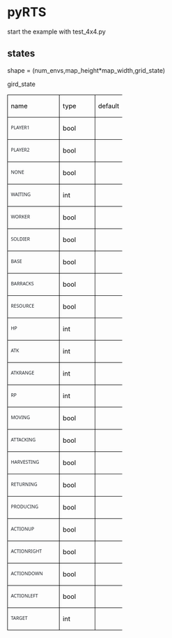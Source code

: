 # pyRTS
start the example with test_4x4.py
## states
shape = (num_envs,map_height*map_width,grid_state)

gird_state
<table class="MsoNormalTable" border="1" cellspacing="0" cellpadding="0" width="264" style="width:198.2pt;border-collapse:collapse;border:none;mso-border-alt:solid windowtext .5pt;
 mso-yfti-tbllook:1184;mso-padding-alt:0cm 5.4pt 0cm 5.4pt;mso-border-insideh:
 .5pt solid windowtext;mso-border-insidev:.5pt solid windowtext">
 <tbody><tr style="mso-yfti-irow:0;mso-yfti-firstrow:yes;height:14.0pt">
  <td width="104" nowrap="" valign="top" style="width:78.0pt;border:solid windowtext 1.0pt;
  mso-border-alt:solid windowtext .5pt;padding:0cm 5.4pt 0cm 5.4pt;height:14.0pt">
  <p class="MsoNormal" align="left" style="text-align:left;mso-pagination:widow-orphan"><span lang="EN-US" style="font-size:11.0pt;mso-ascii-font-family:等线;mso-fareast-font-family:
  等线;mso-hansi-font-family:等线;mso-bidi-font-family:宋体;color:black;mso-font-kerning:
  0pt">name<o:p></o:p></span></p>
  </td>
  <td width="66" nowrap="" valign="bottom" style="width:49.35pt;border:solid windowtext 1.0pt;
  border-left:none;mso-border-left-alt:solid windowtext .5pt;mso-border-alt:
  solid windowtext .5pt;padding:0cm 5.4pt 0cm 5.4pt;height:14.0pt">
  <p class="MsoNormal" align="left" style="text-align:left;mso-pagination:widow-orphan"><span lang="EN-US" style="font-size:11.0pt;mso-ascii-font-family:等线;mso-fareast-font-family:
  等线;mso-hansi-font-family:等线;mso-bidi-font-family:宋体;color:black;mso-font-kerning:
  0pt">type<o:p></o:p></span></p>
  </td>
  <td width="94" nowrap="" valign="bottom" style="width:70.85pt;border:solid windowtext 1.0pt;
  border-left:none;mso-border-left-alt:solid windowtext .5pt;mso-border-alt:
  solid windowtext .5pt;padding:0cm 5.4pt 0cm 5.4pt;height:14.0pt">
  <p class="MsoNormal" align="left" style="text-align:left;mso-pagination:widow-orphan"><span lang="EN-US" style="font-size:11.0pt;mso-ascii-font-family:等线;mso-fareast-font-family:
  等线;mso-hansi-font-family:等线;mso-bidi-font-family:宋体;color:black;mso-font-kerning:
  0pt">default<o:p></o:p></span></p>
  </td>
 </tr>
 <tr style="mso-yfti-irow:1;height:14.0pt">
  <td width="104" valign="top" style="width:78.0pt;border:solid windowtext 1.0pt;
  border-top:none;mso-border-top-alt:solid windowtext .5pt;mso-border-alt:solid windowtext .5pt;
  padding:0cm 5.4pt 0cm 5.4pt;height:14.0pt">
  <p class="MsoNormal" align="left" style="text-align:left;mso-pagination:widow-orphan"><span lang="EN-US" style="font-size:8.0pt;font-family:&quot;Segoe UI&quot;,sans-serif;
  mso-fareast-font-family:等线;color:#1F2328;mso-font-kerning:0pt">PLAYER1<o:p></o:p></span></p>
  </td>
  <td width="66" nowrap="" valign="bottom" style="width:49.35pt;border-top:none;
  border-left:none;border-bottom:solid windowtext 1.0pt;border-right:solid windowtext 1.0pt;
  mso-border-top-alt:solid windowtext .5pt;mso-border-left-alt:solid windowtext .5pt;
  mso-border-alt:solid windowtext .5pt;padding:0cm 5.4pt 0cm 5.4pt;height:14.0pt">
  <p class="MsoNormal" align="left" style="text-align:left;mso-pagination:widow-orphan"><span lang="EN-US" style="font-size:11.0pt;mso-ascii-font-family:等线;mso-fareast-font-family:
  等线;mso-hansi-font-family:等线;mso-bidi-font-family:宋体;color:black;mso-font-kerning:
  0pt">bool<o:p></o:p></span></p>
  </td>
  <td width="94" nowrap="" valign="bottom" style="width:70.85pt;border-top:none;
  border-left:none;border-bottom:solid windowtext 1.0pt;border-right:solid windowtext 1.0pt;
  mso-border-top-alt:solid windowtext .5pt;mso-border-left-alt:solid windowtext .5pt;
  mso-border-alt:solid windowtext .5pt;padding:0cm 5.4pt 0cm 5.4pt;height:14.0pt">
  <p class="MsoNormal" align="right" style="text-align:right;mso-pagination:widow-orphan"><span lang="EN-US" style="font-size:11.0pt;mso-ascii-font-family:等线;mso-fareast-font-family:
  等线;mso-hansi-font-family:等线;mso-bidi-font-family:宋体;color:black;mso-font-kerning:
  0pt">0<o:p></o:p></span></p>
  </td>
 </tr>
 <tr style="mso-yfti-irow:2;height:14.0pt">
  <td width="104" valign="top" style="width:78.0pt;border:solid windowtext 1.0pt;
  border-top:none;mso-border-top-alt:solid windowtext .5pt;mso-border-alt:solid windowtext .5pt;
  padding:0cm 5.4pt 0cm 5.4pt;height:14.0pt">
  <p class="MsoNormal" align="left" style="text-align:left;mso-pagination:widow-orphan"><span lang="EN-US" style="font-size:8.0pt;font-family:&quot;Segoe UI&quot;,sans-serif;
  mso-fareast-font-family:等线;color:#1F2328;mso-font-kerning:0pt">PLAYER2<o:p></o:p></span></p>
  </td>
  <td width="66" nowrap="" valign="bottom" style="width:49.35pt;border-top:none;
  border-left:none;border-bottom:solid windowtext 1.0pt;border-right:solid windowtext 1.0pt;
  mso-border-top-alt:solid windowtext .5pt;mso-border-left-alt:solid windowtext .5pt;
  mso-border-alt:solid windowtext .5pt;padding:0cm 5.4pt 0cm 5.4pt;height:14.0pt">
  <p class="MsoNormal" align="left" style="text-align:left;mso-pagination:widow-orphan"><span lang="EN-US" style="font-size:11.0pt;mso-ascii-font-family:等线;mso-fareast-font-family:
  等线;mso-hansi-font-family:等线;mso-bidi-font-family:宋体;color:black;mso-font-kerning:
  0pt">bool<o:p></o:p></span></p>
  </td>
  <td width="94" nowrap="" valign="bottom" style="width:70.85pt;border-top:none;
  border-left:none;border-bottom:solid windowtext 1.0pt;border-right:solid windowtext 1.0pt;
  mso-border-top-alt:solid windowtext .5pt;mso-border-left-alt:solid windowtext .5pt;
  mso-border-alt:solid windowtext .5pt;padding:0cm 5.4pt 0cm 5.4pt;height:14.0pt">
  <p class="MsoNormal" align="right" style="text-align:right;mso-pagination:widow-orphan"><span lang="EN-US" style="font-size:11.0pt;mso-ascii-font-family:等线;mso-fareast-font-family:
  等线;mso-hansi-font-family:等线;mso-bidi-font-family:宋体;color:black;mso-font-kerning:
  0pt">0<o:p></o:p></span></p>
  </td>
 </tr>
 <tr style="mso-yfti-irow:3;height:14.0pt">
  <td width="104" valign="top" style="width:78.0pt;border:solid windowtext 1.0pt;
  border-top:none;mso-border-top-alt:solid windowtext .5pt;mso-border-alt:solid windowtext .5pt;
  padding:0cm 5.4pt 0cm 5.4pt;height:14.0pt">
  <p class="MsoNormal" align="left" style="text-align:left;mso-pagination:widow-orphan"><span lang="EN-US" style="font-size:8.0pt;font-family:&quot;Segoe UI&quot;,sans-serif;
  mso-fareast-font-family:等线;color:#1F2328;mso-font-kerning:0pt">NONE<o:p></o:p></span></p>
  </td>
  <td width="66" nowrap="" valign="bottom" style="width:49.35pt;border-top:none;
  border-left:none;border-bottom:solid windowtext 1.0pt;border-right:solid windowtext 1.0pt;
  mso-border-top-alt:solid windowtext .5pt;mso-border-left-alt:solid windowtext .5pt;
  mso-border-alt:solid windowtext .5pt;padding:0cm 5.4pt 0cm 5.4pt;height:14.0pt">
  <p class="MsoNormal" align="left" style="text-align:left;mso-pagination:widow-orphan"><span lang="EN-US" style="font-size:11.0pt;mso-ascii-font-family:等线;mso-fareast-font-family:
  等线;mso-hansi-font-family:等线;mso-bidi-font-family:宋体;color:black;mso-font-kerning:
  0pt">bool<o:p></o:p></span></p>
  </td>
  <td width="94" nowrap="" valign="bottom" style="width:70.85pt;border-top:none;
  border-left:none;border-bottom:solid windowtext 1.0pt;border-right:solid windowtext 1.0pt;
  mso-border-top-alt:solid windowtext .5pt;mso-border-left-alt:solid windowtext .5pt;
  mso-border-alt:solid windowtext .5pt;padding:0cm 5.4pt 0cm 5.4pt;height:14.0pt">
  <p class="MsoNormal" align="right" style="text-align:right;mso-pagination:widow-orphan"><span lang="EN-US" style="font-size:11.0pt;mso-ascii-font-family:等线;mso-fareast-font-family:
  等线;mso-hansi-font-family:等线;mso-bidi-font-family:宋体;color:black;mso-font-kerning:
  0pt">0<o:p></o:p></span></p>
  </td>
 </tr>
 <tr style="mso-yfti-irow:4;height:14.0pt">
  <td width="104" valign="top" style="width:78.0pt;border:solid windowtext 1.0pt;
  border-top:none;mso-border-top-alt:solid windowtext .5pt;mso-border-alt:solid windowtext .5pt;
  padding:0cm 5.4pt 0cm 5.4pt;height:14.0pt">
  <p class="MsoNormal" align="left" style="text-align:left;mso-pagination:widow-orphan"><span lang="EN-US" style="font-size:8.0pt;font-family:&quot;Segoe UI&quot;,sans-serif;
  mso-fareast-font-family:等线;color:#1F2328;mso-font-kerning:0pt">WAITING<o:p></o:p></span></p>
  </td>
  <td width="66" nowrap="" valign="bottom" style="width:49.35pt;border-top:none;
  border-left:none;border-bottom:solid windowtext 1.0pt;border-right:solid windowtext 1.0pt;
  mso-border-top-alt:solid windowtext .5pt;mso-border-left-alt:solid windowtext .5pt;
  mso-border-alt:solid windowtext .5pt;padding:0cm 5.4pt 0cm 5.4pt;height:14.0pt">
  <p class="MsoNormal" align="left" style="text-align:left;mso-pagination:widow-orphan"><span lang="EN-US" style="font-size:11.0pt;mso-ascii-font-family:等线;mso-fareast-font-family:
  等线;mso-hansi-font-family:等线;mso-bidi-font-family:宋体;color:black;mso-font-kerning:
  0pt">int<o:p></o:p></span></p>
  </td>
  <td width="94" nowrap="" valign="bottom" style="width:70.85pt;border-top:none;
  border-left:none;border-bottom:solid windowtext 1.0pt;border-right:solid windowtext 1.0pt;
  mso-border-top-alt:solid windowtext .5pt;mso-border-left-alt:solid windowtext .5pt;
  mso-border-alt:solid windowtext .5pt;padding:0cm 5.4pt 0cm 5.4pt;height:14.0pt">
  <p class="MsoNormal" align="right" style="text-align:right;mso-pagination:widow-orphan"><span lang="EN-US" style="font-size:11.0pt;mso-ascii-font-family:等线;mso-fareast-font-family:
  等线;mso-hansi-font-family:等线;mso-bidi-font-family:宋体;color:black;mso-font-kerning:
  0pt">0<o:p></o:p></span></p>
  </td>
 </tr>
 <tr style="mso-yfti-irow:5;height:14.0pt">
  <td width="104" valign="top" style="width:78.0pt;border:solid windowtext 1.0pt;
  border-top:none;mso-border-top-alt:solid windowtext .5pt;mso-border-alt:solid windowtext .5pt;
  padding:0cm 5.4pt 0cm 5.4pt;height:14.0pt">
  <p class="MsoNormal" align="left" style="text-align:left;mso-pagination:widow-orphan"><span lang="EN-US" style="font-size:8.0pt;font-family:&quot;Segoe UI&quot;,sans-serif;
  mso-fareast-font-family:等线;color:#1F2328;mso-font-kerning:0pt">WORKER<o:p></o:p></span></p>
  </td>
  <td width="66" nowrap="" valign="bottom" style="width:49.35pt;border-top:none;
  border-left:none;border-bottom:solid windowtext 1.0pt;border-right:solid windowtext 1.0pt;
  mso-border-top-alt:solid windowtext .5pt;mso-border-left-alt:solid windowtext .5pt;
  mso-border-alt:solid windowtext .5pt;padding:0cm 5.4pt 0cm 5.4pt;height:14.0pt">
  <p class="MsoNormal" align="left" style="text-align:left;mso-pagination:widow-orphan"><span lang="EN-US" style="font-size:11.0pt;mso-ascii-font-family:等线;mso-fareast-font-family:
  等线;mso-hansi-font-family:等线;mso-bidi-font-family:宋体;color:black;mso-font-kerning:
  0pt">bool<o:p></o:p></span></p>
  </td>
  <td width="94" nowrap="" valign="bottom" style="width:70.85pt;border-top:none;
  border-left:none;border-bottom:solid windowtext 1.0pt;border-right:solid windowtext 1.0pt;
  mso-border-top-alt:solid windowtext .5pt;mso-border-left-alt:solid windowtext .5pt;
  mso-border-alt:solid windowtext .5pt;padding:0cm 5.4pt 0cm 5.4pt;height:14.0pt">
  <p class="MsoNormal" align="right" style="text-align:right;mso-pagination:widow-orphan"><span lang="EN-US" style="font-size:11.0pt;mso-ascii-font-family:等线;mso-fareast-font-family:
  等线;mso-hansi-font-family:等线;mso-bidi-font-family:宋体;color:black;mso-font-kerning:
  0pt">0<o:p></o:p></span></p>
  </td>
 </tr>
 <tr style="mso-yfti-irow:6;height:14.0pt">
  <td width="104" valign="top" style="width:78.0pt;border:solid windowtext 1.0pt;
  border-top:none;mso-border-top-alt:solid windowtext .5pt;mso-border-alt:solid windowtext .5pt;
  padding:0cm 5.4pt 0cm 5.4pt;height:14.0pt">
  <p class="MsoNormal" align="left" style="text-align:left;mso-pagination:widow-orphan"><span lang="EN-US" style="font-size:8.0pt;font-family:&quot;Segoe UI&quot;,sans-serif;
  mso-fareast-font-family:等线;color:#1F2328;mso-font-kerning:0pt">SOLDIER<o:p></o:p></span></p>
  </td>
  <td width="66" nowrap="" valign="bottom" style="width:49.35pt;border-top:none;
  border-left:none;border-bottom:solid windowtext 1.0pt;border-right:solid windowtext 1.0pt;
  mso-border-top-alt:solid windowtext .5pt;mso-border-left-alt:solid windowtext .5pt;
  mso-border-alt:solid windowtext .5pt;padding:0cm 5.4pt 0cm 5.4pt;height:14.0pt">
  <p class="MsoNormal" align="left" style="text-align:left;mso-pagination:widow-orphan"><span lang="EN-US" style="font-size:11.0pt;mso-ascii-font-family:等线;mso-fareast-font-family:
  等线;mso-hansi-font-family:等线;mso-bidi-font-family:宋体;color:black;mso-font-kerning:
  0pt">bool<o:p></o:p></span></p>
  </td>
  <td width="94" nowrap="" valign="bottom" style="width:70.85pt;border-top:none;
  border-left:none;border-bottom:solid windowtext 1.0pt;border-right:solid windowtext 1.0pt;
  mso-border-top-alt:solid windowtext .5pt;mso-border-left-alt:solid windowtext .5pt;
  mso-border-alt:solid windowtext .5pt;padding:0cm 5.4pt 0cm 5.4pt;height:14.0pt">
  <p class="MsoNormal" align="right" style="text-align:right;mso-pagination:widow-orphan"><span lang="EN-US" style="font-size:11.0pt;mso-ascii-font-family:等线;mso-fareast-font-family:
  等线;mso-hansi-font-family:等线;mso-bidi-font-family:宋体;color:black;mso-font-kerning:
  0pt">0<o:p></o:p></span></p>
  </td>
 </tr>
 <tr style="mso-yfti-irow:7;height:14.0pt">
  <td width="104" valign="top" style="width:78.0pt;border:solid windowtext 1.0pt;
  border-top:none;mso-border-top-alt:solid windowtext .5pt;mso-border-alt:solid windowtext .5pt;
  padding:0cm 5.4pt 0cm 5.4pt;height:14.0pt">
  <p class="MsoNormal" align="left" style="text-align:left;mso-pagination:widow-orphan"><span lang="EN-US" style="font-size:8.0pt;font-family:&quot;Segoe UI&quot;,sans-serif;
  mso-fareast-font-family:等线;color:#1F2328;mso-font-kerning:0pt">BASE<o:p></o:p></span></p>
  </td>
  <td width="66" nowrap="" valign="bottom" style="width:49.35pt;border-top:none;
  border-left:none;border-bottom:solid windowtext 1.0pt;border-right:solid windowtext 1.0pt;
  mso-border-top-alt:solid windowtext .5pt;mso-border-left-alt:solid windowtext .5pt;
  mso-border-alt:solid windowtext .5pt;padding:0cm 5.4pt 0cm 5.4pt;height:14.0pt">
  <p class="MsoNormal" align="left" style="text-align:left;mso-pagination:widow-orphan"><span lang="EN-US" style="font-size:11.0pt;mso-ascii-font-family:等线;mso-fareast-font-family:
  等线;mso-hansi-font-family:等线;mso-bidi-font-family:宋体;color:black;mso-font-kerning:
  0pt">bool<o:p></o:p></span></p>
  </td>
  <td width="94" nowrap="" valign="bottom" style="width:70.85pt;border-top:none;
  border-left:none;border-bottom:solid windowtext 1.0pt;border-right:solid windowtext 1.0pt;
  mso-border-top-alt:solid windowtext .5pt;mso-border-left-alt:solid windowtext .5pt;
  mso-border-alt:solid windowtext .5pt;padding:0cm 5.4pt 0cm 5.4pt;height:14.0pt">
  <p class="MsoNormal" align="right" style="text-align:right;mso-pagination:widow-orphan"><span lang="EN-US" style="font-size:11.0pt;mso-ascii-font-family:等线;mso-fareast-font-family:
  等线;mso-hansi-font-family:等线;mso-bidi-font-family:宋体;color:black;mso-font-kerning:
  0pt">0<o:p></o:p></span></p>
  </td>
 </tr>
 <tr style="mso-yfti-irow:8;height:14.0pt">
  <td width="104" valign="top" style="width:78.0pt;border:solid windowtext 1.0pt;
  border-top:none;mso-border-top-alt:solid windowtext .5pt;mso-border-alt:solid windowtext .5pt;
  padding:0cm 5.4pt 0cm 5.4pt;height:14.0pt">
  <p class="MsoNormal" align="left" style="text-align:left;mso-pagination:widow-orphan"><span lang="EN-US" style="font-size:8.0pt;font-family:&quot;Segoe UI&quot;,sans-serif;
  mso-fareast-font-family:等线;color:#1F2328;mso-font-kerning:0pt">BARRACKS<o:p></o:p></span></p>
  </td>
  <td width="66" nowrap="" valign="bottom" style="width:49.35pt;border-top:none;
  border-left:none;border-bottom:solid windowtext 1.0pt;border-right:solid windowtext 1.0pt;
  mso-border-top-alt:solid windowtext .5pt;mso-border-left-alt:solid windowtext .5pt;
  mso-border-alt:solid windowtext .5pt;padding:0cm 5.4pt 0cm 5.4pt;height:14.0pt">
  <p class="MsoNormal" align="left" style="text-align:left;mso-pagination:widow-orphan"><span lang="EN-US" style="font-size:11.0pt;mso-ascii-font-family:等线;mso-fareast-font-family:
  等线;mso-hansi-font-family:等线;mso-bidi-font-family:宋体;color:black;mso-font-kerning:
  0pt">bool<o:p></o:p></span></p>
  </td>
  <td width="94" nowrap="" valign="bottom" style="width:70.85pt;border-top:none;
  border-left:none;border-bottom:solid windowtext 1.0pt;border-right:solid windowtext 1.0pt;
  mso-border-top-alt:solid windowtext .5pt;mso-border-left-alt:solid windowtext .5pt;
  mso-border-alt:solid windowtext .5pt;padding:0cm 5.4pt 0cm 5.4pt;height:14.0pt">
  <p class="MsoNormal" align="right" style="text-align:right;mso-pagination:widow-orphan"><span lang="EN-US" style="font-size:11.0pt;mso-ascii-font-family:等线;mso-fareast-font-family:
  等线;mso-hansi-font-family:等线;mso-bidi-font-family:宋体;color:black;mso-font-kerning:
  0pt">0<o:p></o:p></span></p>
  </td>
 </tr>
 <tr style="mso-yfti-irow:9;height:14.0pt">
  <td width="104" valign="top" style="width:78.0pt;border:solid windowtext 1.0pt;
  border-top:none;mso-border-top-alt:solid windowtext .5pt;mso-border-alt:solid windowtext .5pt;
  padding:0cm 5.4pt 0cm 5.4pt;height:14.0pt">
  <p class="MsoNormal" align="left" style="text-align:left;mso-pagination:widow-orphan"><span lang="EN-US" style="font-size:8.0pt;font-family:&quot;Segoe UI&quot;,sans-serif;
  mso-fareast-font-family:等线;color:#1F2328;mso-font-kerning:0pt">RESOURCE<o:p></o:p></span></p>
  </td>
  <td width="66" nowrap="" valign="bottom" style="width:49.35pt;border-top:none;
  border-left:none;border-bottom:solid windowtext 1.0pt;border-right:solid windowtext 1.0pt;
  mso-border-top-alt:solid windowtext .5pt;mso-border-left-alt:solid windowtext .5pt;
  mso-border-alt:solid windowtext .5pt;padding:0cm 5.4pt 0cm 5.4pt;height:14.0pt">
  <p class="MsoNormal" align="left" style="text-align:left;mso-pagination:widow-orphan"><span lang="EN-US" style="font-size:11.0pt;mso-ascii-font-family:等线;mso-fareast-font-family:
  等线;mso-hansi-font-family:等线;mso-bidi-font-family:宋体;color:black;mso-font-kerning:
  0pt">bool<o:p></o:p></span></p>
  </td>
  <td width="94" nowrap="" valign="bottom" style="width:70.85pt;border-top:none;
  border-left:none;border-bottom:solid windowtext 1.0pt;border-right:solid windowtext 1.0pt;
  mso-border-top-alt:solid windowtext .5pt;mso-border-left-alt:solid windowtext .5pt;
  mso-border-alt:solid windowtext .5pt;padding:0cm 5.4pt 0cm 5.4pt;height:14.0pt">
  <p class="MsoNormal" align="right" style="text-align:right;mso-pagination:widow-orphan"><span lang="EN-US" style="font-size:11.0pt;mso-ascii-font-family:等线;mso-fareast-font-family:
  等线;mso-hansi-font-family:等线;mso-bidi-font-family:宋体;color:black;mso-font-kerning:
  0pt">0<o:p></o:p></span></p>
  </td>
 </tr>
 <tr style="mso-yfti-irow:10;height:14.0pt">
  <td width="104" valign="top" style="width:78.0pt;border:solid windowtext 1.0pt;
  border-top:none;mso-border-top-alt:solid windowtext .5pt;mso-border-alt:solid windowtext .5pt;
  padding:0cm 5.4pt 0cm 5.4pt;height:14.0pt">
  <p class="MsoNormal" align="left" style="text-align:left;mso-pagination:widow-orphan"><span lang="EN-US" style="font-size:8.0pt;font-family:&quot;Segoe UI&quot;,sans-serif;
  mso-fareast-font-family:等线;color:#1F2328;mso-font-kerning:0pt">HP<o:p></o:p></span></p>
  </td>
  <td width="66" nowrap="" valign="bottom" style="width:49.35pt;border-top:none;
  border-left:none;border-bottom:solid windowtext 1.0pt;border-right:solid windowtext 1.0pt;
  mso-border-top-alt:solid windowtext .5pt;mso-border-left-alt:solid windowtext .5pt;
  mso-border-alt:solid windowtext .5pt;padding:0cm 5.4pt 0cm 5.4pt;height:14.0pt">
  <p class="MsoNormal" align="left" style="text-align:left;mso-pagination:widow-orphan"><span lang="EN-US" style="font-size:11.0pt;mso-ascii-font-family:等线;mso-fareast-font-family:
  等线;mso-hansi-font-family:等线;mso-bidi-font-family:宋体;color:black;mso-font-kerning:
  0pt">int<o:p></o:p></span></p>
  </td>
  <td width="94" nowrap="" valign="bottom" style="width:70.85pt;border-top:none;
  border-left:none;border-bottom:solid windowtext 1.0pt;border-right:solid windowtext 1.0pt;
  mso-border-top-alt:solid windowtext .5pt;mso-border-left-alt:solid windowtext .5pt;
  mso-border-alt:solid windowtext .5pt;padding:0cm 5.4pt 0cm 5.4pt;height:14.0pt">
  <p class="MsoNormal" align="right" style="text-align:right;mso-pagination:widow-orphan"><span lang="EN-US" style="font-size:11.0pt;mso-ascii-font-family:等线;mso-fareast-font-family:
  等线;mso-hansi-font-family:等线;mso-bidi-font-family:宋体;color:black;mso-font-kerning:
  0pt">0<o:p></o:p></span></p>
  </td>
 </tr>
 <tr style="mso-yfti-irow:11;height:14.0pt">
  <td width="104" valign="top" style="width:78.0pt;border:solid windowtext 1.0pt;
  border-top:none;mso-border-top-alt:solid windowtext .5pt;mso-border-alt:solid windowtext .5pt;
  padding:0cm 5.4pt 0cm 5.4pt;height:14.0pt">
  <p class="MsoNormal" align="left" style="text-align:left;mso-pagination:widow-orphan"><span lang="EN-US" style="font-size:8.0pt;font-family:&quot;Segoe UI&quot;,sans-serif;
  mso-fareast-font-family:等线;color:#1F2328;mso-font-kerning:0pt">ATK<o:p></o:p></span></p>
  </td>
  <td width="66" nowrap="" valign="bottom" style="width:49.35pt;border-top:none;
  border-left:none;border-bottom:solid windowtext 1.0pt;border-right:solid windowtext 1.0pt;
  mso-border-top-alt:solid windowtext .5pt;mso-border-left-alt:solid windowtext .5pt;
  mso-border-alt:solid windowtext .5pt;padding:0cm 5.4pt 0cm 5.4pt;height:14.0pt">
  <p class="MsoNormal" align="left" style="text-align:left;mso-pagination:widow-orphan"><span lang="EN-US" style="font-size:11.0pt;mso-ascii-font-family:等线;mso-fareast-font-family:
  等线;mso-hansi-font-family:等线;mso-bidi-font-family:宋体;color:black;mso-font-kerning:
  0pt">int<o:p></o:p></span></p>
  </td>
  <td width="94" nowrap="" valign="bottom" style="width:70.85pt;border-top:none;
  border-left:none;border-bottom:solid windowtext 1.0pt;border-right:solid windowtext 1.0pt;
  mso-border-top-alt:solid windowtext .5pt;mso-border-left-alt:solid windowtext .5pt;
  mso-border-alt:solid windowtext .5pt;padding:0cm 5.4pt 0cm 5.4pt;height:14.0pt">
  <p class="MsoNormal" align="right" style="text-align:right;mso-pagination:widow-orphan"><span lang="EN-US" style="font-size:11.0pt;mso-ascii-font-family:等线;mso-fareast-font-family:
  等线;mso-hansi-font-family:等线;mso-bidi-font-family:宋体;color:black;mso-font-kerning:
  0pt">0<o:p></o:p></span></p>
  </td>
 </tr>
 <tr style="mso-yfti-irow:12;height:14.0pt">
  <td width="104" valign="top" style="width:78.0pt;border:solid windowtext 1.0pt;
  border-top:none;mso-border-top-alt:solid windowtext .5pt;mso-border-alt:solid windowtext .5pt;
  padding:0cm 5.4pt 0cm 5.4pt;height:14.0pt">
  <p class="MsoNormal" align="left" style="text-align:left;mso-pagination:widow-orphan"><span lang="EN-US" style="font-size:8.0pt;font-family:&quot;Segoe UI&quot;,sans-serif;
  mso-fareast-font-family:等线;color:#1F2328;mso-font-kerning:0pt">ATKRANGE<o:p></o:p></span></p>
  </td>
  <td width="66" nowrap="" valign="bottom" style="width:49.35pt;border-top:none;
  border-left:none;border-bottom:solid windowtext 1.0pt;border-right:solid windowtext 1.0pt;
  mso-border-top-alt:solid windowtext .5pt;mso-border-left-alt:solid windowtext .5pt;
  mso-border-alt:solid windowtext .5pt;padding:0cm 5.4pt 0cm 5.4pt;height:14.0pt">
  <p class="MsoNormal" align="left" style="text-align:left;mso-pagination:widow-orphan"><span lang="EN-US" style="font-size:11.0pt;mso-ascii-font-family:等线;mso-fareast-font-family:
  等线;mso-hansi-font-family:等线;mso-bidi-font-family:宋体;color:black;mso-font-kerning:
  0pt">int<o:p></o:p></span></p>
  </td>
  <td width="94" nowrap="" valign="bottom" style="width:70.85pt;border-top:none;
  border-left:none;border-bottom:solid windowtext 1.0pt;border-right:solid windowtext 1.0pt;
  mso-border-top-alt:solid windowtext .5pt;mso-border-left-alt:solid windowtext .5pt;
  mso-border-alt:solid windowtext .5pt;padding:0cm 5.4pt 0cm 5.4pt;height:14.0pt">
  <p class="MsoNormal" align="right" style="text-align:right;mso-pagination:widow-orphan"><span lang="EN-US" style="font-size:11.0pt;mso-ascii-font-family:等线;mso-fareast-font-family:
  等线;mso-hansi-font-family:等线;mso-bidi-font-family:宋体;color:black;mso-font-kerning:
  0pt">0<o:p></o:p></span></p>
  </td>
 </tr>
 <tr style="mso-yfti-irow:13;height:14.0pt">
  <td width="104" valign="top" style="width:78.0pt;border:solid windowtext 1.0pt;
  border-top:none;mso-border-top-alt:solid windowtext .5pt;mso-border-alt:solid windowtext .5pt;
  padding:0cm 5.4pt 0cm 5.4pt;height:14.0pt">
  <p class="MsoNormal" align="left" style="text-align:left;mso-pagination:widow-orphan"><span lang="EN-US" style="font-size:8.0pt;font-family:&quot;Segoe UI&quot;,sans-serif;
  mso-fareast-font-family:等线;color:#1F2328;mso-font-kerning:0pt">RP<o:p></o:p></span></p>
  </td>
  <td width="66" nowrap="" valign="bottom" style="width:49.35pt;border-top:none;
  border-left:none;border-bottom:solid windowtext 1.0pt;border-right:solid windowtext 1.0pt;
  mso-border-top-alt:solid windowtext .5pt;mso-border-left-alt:solid windowtext .5pt;
  mso-border-alt:solid windowtext .5pt;padding:0cm 5.4pt 0cm 5.4pt;height:14.0pt">
  <p class="MsoNormal" align="left" style="text-align:left;mso-pagination:widow-orphan"><span lang="EN-US" style="font-size:11.0pt;mso-ascii-font-family:等线;mso-fareast-font-family:
  等线;mso-hansi-font-family:等线;mso-bidi-font-family:宋体;color:black;mso-font-kerning:
  0pt">int<o:p></o:p></span></p>
  </td>
  <td width="94" nowrap="" valign="bottom" style="width:70.85pt;border-top:none;
  border-left:none;border-bottom:solid windowtext 1.0pt;border-right:solid windowtext 1.0pt;
  mso-border-top-alt:solid windowtext .5pt;mso-border-left-alt:solid windowtext .5pt;
  mso-border-alt:solid windowtext .5pt;padding:0cm 5.4pt 0cm 5.4pt;height:14.0pt">
  <p class="MsoNormal" align="right" style="text-align:right;mso-pagination:widow-orphan"><span lang="EN-US" style="font-size:11.0pt;mso-ascii-font-family:等线;mso-fareast-font-family:
  等线;mso-hansi-font-family:等线;mso-bidi-font-family:宋体;color:black;mso-font-kerning:
  0pt">0<o:p></o:p></span></p>
  </td>
 </tr>
 <tr style="mso-yfti-irow:14;height:14.0pt">
  <td width="104" valign="top" style="width:78.0pt;border:solid windowtext 1.0pt;
  border-top:none;mso-border-top-alt:solid windowtext .5pt;mso-border-alt:solid windowtext .5pt;
  padding:0cm 5.4pt 0cm 5.4pt;height:14.0pt">
  <p class="MsoNormal" align="left" style="text-align:left;mso-pagination:widow-orphan"><span lang="EN-US" style="font-size:8.0pt;font-family:&quot;Segoe UI&quot;,sans-serif;
  mso-fareast-font-family:等线;color:#1F2328;mso-font-kerning:0pt">MOVING<o:p></o:p></span></p>
  </td>
  <td width="66" nowrap="" valign="bottom" style="width:49.35pt;border-top:none;
  border-left:none;border-bottom:solid windowtext 1.0pt;border-right:solid windowtext 1.0pt;
  mso-border-top-alt:solid windowtext .5pt;mso-border-left-alt:solid windowtext .5pt;
  mso-border-alt:solid windowtext .5pt;padding:0cm 5.4pt 0cm 5.4pt;height:14.0pt">
  <p class="MsoNormal" align="left" style="text-align:left;mso-pagination:widow-orphan"><span lang="EN-US" style="font-size:11.0pt;mso-ascii-font-family:等线;mso-fareast-font-family:
  等线;mso-hansi-font-family:等线;mso-bidi-font-family:宋体;color:black;mso-font-kerning:
  0pt">bool<o:p></o:p></span></p>
  </td>
  <td width="94" nowrap="" valign="bottom" style="width:70.85pt;border-top:none;
  border-left:none;border-bottom:solid windowtext 1.0pt;border-right:solid windowtext 1.0pt;
  mso-border-top-alt:solid windowtext .5pt;mso-border-left-alt:solid windowtext .5pt;
  mso-border-alt:solid windowtext .5pt;padding:0cm 5.4pt 0cm 5.4pt;height:14.0pt">
  <p class="MsoNormal" align="right" style="text-align:right;mso-pagination:widow-orphan"><span lang="EN-US" style="font-size:11.0pt;mso-ascii-font-family:等线;mso-fareast-font-family:
  等线;mso-hansi-font-family:等线;mso-bidi-font-family:宋体;color:black;mso-font-kerning:
  0pt">0<o:p></o:p></span></p>
  </td>
 </tr>
 <tr style="mso-yfti-irow:15;height:14.0pt">
  <td width="104" valign="top" style="width:78.0pt;border:solid windowtext 1.0pt;
  border-top:none;mso-border-top-alt:solid windowtext .5pt;mso-border-alt:solid windowtext .5pt;
  padding:0cm 5.4pt 0cm 5.4pt;height:14.0pt">
  <p class="MsoNormal" align="left" style="text-align:left;mso-pagination:widow-orphan"><span lang="EN-US" style="font-size:8.0pt;font-family:&quot;Segoe UI&quot;,sans-serif;
  mso-fareast-font-family:等线;color:#1F2328;mso-font-kerning:0pt">ATTACKING<o:p></o:p></span></p>
  </td>
  <td width="66" nowrap="" valign="bottom" style="width:49.35pt;border-top:none;
  border-left:none;border-bottom:solid windowtext 1.0pt;border-right:solid windowtext 1.0pt;
  mso-border-top-alt:solid windowtext .5pt;mso-border-left-alt:solid windowtext .5pt;
  mso-border-alt:solid windowtext .5pt;padding:0cm 5.4pt 0cm 5.4pt;height:14.0pt">
  <p class="MsoNormal" align="left" style="text-align:left;mso-pagination:widow-orphan"><span lang="EN-US" style="font-size:11.0pt;mso-ascii-font-family:等线;mso-fareast-font-family:
  等线;mso-hansi-font-family:等线;mso-bidi-font-family:宋体;color:black;mso-font-kerning:
  0pt">bool<o:p></o:p></span></p>
  </td>
  <td width="94" nowrap="" valign="bottom" style="width:70.85pt;border-top:none;
  border-left:none;border-bottom:solid windowtext 1.0pt;border-right:solid windowtext 1.0pt;
  mso-border-top-alt:solid windowtext .5pt;mso-border-left-alt:solid windowtext .5pt;
  mso-border-alt:solid windowtext .5pt;padding:0cm 5.4pt 0cm 5.4pt;height:14.0pt">
  <p class="MsoNormal" align="right" style="text-align:right;mso-pagination:widow-orphan"><span lang="EN-US" style="font-size:11.0pt;mso-ascii-font-family:等线;mso-fareast-font-family:
  等线;mso-hansi-font-family:等线;mso-bidi-font-family:宋体;color:black;mso-font-kerning:
  0pt">0<o:p></o:p></span></p>
  </td>
 </tr>
 <tr style="mso-yfti-irow:16;height:14.0pt">
  <td width="104" valign="top" style="width:78.0pt;border:solid windowtext 1.0pt;
  border-top:none;mso-border-top-alt:solid windowtext .5pt;mso-border-alt:solid windowtext .5pt;
  padding:0cm 5.4pt 0cm 5.4pt;height:14.0pt">
  <p class="MsoNormal" align="left" style="text-align:left;mso-pagination:widow-orphan"><span lang="EN-US" style="font-size:8.0pt;font-family:&quot;Segoe UI&quot;,sans-serif;
  mso-fareast-font-family:等线;color:#1F2328;mso-font-kerning:0pt">HARVESTING<o:p></o:p></span></p>
  </td>
  <td width="66" nowrap="" valign="bottom" style="width:49.35pt;border-top:none;
  border-left:none;border-bottom:solid windowtext 1.0pt;border-right:solid windowtext 1.0pt;
  mso-border-top-alt:solid windowtext .5pt;mso-border-left-alt:solid windowtext .5pt;
  mso-border-alt:solid windowtext .5pt;padding:0cm 5.4pt 0cm 5.4pt;height:14.0pt">
  <p class="MsoNormal" align="left" style="text-align:left;mso-pagination:widow-orphan"><span lang="EN-US" style="font-size:11.0pt;mso-ascii-font-family:等线;mso-fareast-font-family:
  等线;mso-hansi-font-family:等线;mso-bidi-font-family:宋体;color:black;mso-font-kerning:
  0pt">bool<o:p></o:p></span></p>
  </td>
  <td width="94" nowrap="" valign="bottom" style="width:70.85pt;border-top:none;
  border-left:none;border-bottom:solid windowtext 1.0pt;border-right:solid windowtext 1.0pt;
  mso-border-top-alt:solid windowtext .5pt;mso-border-left-alt:solid windowtext .5pt;
  mso-border-alt:solid windowtext .5pt;padding:0cm 5.4pt 0cm 5.4pt;height:14.0pt">
  <p class="MsoNormal" align="right" style="text-align:right;mso-pagination:widow-orphan"><span lang="EN-US" style="font-size:11.0pt;mso-ascii-font-family:等线;mso-fareast-font-family:
  等线;mso-hansi-font-family:等线;mso-bidi-font-family:宋体;color:black;mso-font-kerning:
  0pt">0<o:p></o:p></span></p>
  </td>
 </tr>
 <tr style="mso-yfti-irow:17;height:14.0pt">
  <td width="104" valign="top" style="width:78.0pt;border:solid windowtext 1.0pt;
  border-top:none;mso-border-top-alt:solid windowtext .5pt;mso-border-alt:solid windowtext .5pt;
  padding:0cm 5.4pt 0cm 5.4pt;height:14.0pt">
  <p class="MsoNormal" align="left" style="text-align:left;mso-pagination:widow-orphan"><span lang="EN-US" style="font-size:8.0pt;font-family:&quot;Segoe UI&quot;,sans-serif;
  mso-fareast-font-family:等线;color:#1F2328;mso-font-kerning:0pt">RETURNING<o:p></o:p></span></p>
  </td>
  <td width="66" nowrap="" valign="bottom" style="width:49.35pt;border-top:none;
  border-left:none;border-bottom:solid windowtext 1.0pt;border-right:solid windowtext 1.0pt;
  mso-border-top-alt:solid windowtext .5pt;mso-border-left-alt:solid windowtext .5pt;
  mso-border-alt:solid windowtext .5pt;padding:0cm 5.4pt 0cm 5.4pt;height:14.0pt">
  <p class="MsoNormal" align="left" style="text-align:left;mso-pagination:widow-orphan"><span lang="EN-US" style="font-size:11.0pt;mso-ascii-font-family:等线;mso-fareast-font-family:
  等线;mso-hansi-font-family:等线;mso-bidi-font-family:宋体;color:black;mso-font-kerning:
  0pt">bool<o:p></o:p></span></p>
  </td>
  <td width="94" nowrap="" valign="bottom" style="width:70.85pt;border-top:none;
  border-left:none;border-bottom:solid windowtext 1.0pt;border-right:solid windowtext 1.0pt;
  mso-border-top-alt:solid windowtext .5pt;mso-border-left-alt:solid windowtext .5pt;
  mso-border-alt:solid windowtext .5pt;padding:0cm 5.4pt 0cm 5.4pt;height:14.0pt">
  <p class="MsoNormal" align="right" style="text-align:right;mso-pagination:widow-orphan"><span lang="EN-US" style="font-size:11.0pt;mso-ascii-font-family:等线;mso-fareast-font-family:
  等线;mso-hansi-font-family:等线;mso-bidi-font-family:宋体;color:black;mso-font-kerning:
  0pt">0<o:p></o:p></span></p>
  </td>
 </tr>
 <tr style="mso-yfti-irow:18;height:14.0pt">
  <td width="104" valign="top" style="width:78.0pt;border:solid windowtext 1.0pt;
  border-top:none;mso-border-top-alt:solid windowtext .5pt;mso-border-alt:solid windowtext .5pt;
  padding:0cm 5.4pt 0cm 5.4pt;height:14.0pt">
  <p class="MsoNormal" align="left" style="text-align:left;mso-pagination:widow-orphan"><span lang="EN-US" style="font-size:8.0pt;font-family:&quot;Segoe UI&quot;,sans-serif;
  mso-fareast-font-family:等线;color:#1F2328;mso-font-kerning:0pt">PRODUCING<o:p></o:p></span></p>
  </td>
  <td width="66" nowrap="" valign="bottom" style="width:49.35pt;border-top:none;
  border-left:none;border-bottom:solid windowtext 1.0pt;border-right:solid windowtext 1.0pt;
  mso-border-top-alt:solid windowtext .5pt;mso-border-left-alt:solid windowtext .5pt;
  mso-border-alt:solid windowtext .5pt;padding:0cm 5.4pt 0cm 5.4pt;height:14.0pt">
  <p class="MsoNormal" align="left" style="text-align:left;mso-pagination:widow-orphan"><span lang="EN-US" style="font-size:11.0pt;mso-ascii-font-family:等线;mso-fareast-font-family:
  等线;mso-hansi-font-family:等线;mso-bidi-font-family:宋体;color:black;mso-font-kerning:
  0pt">bool<o:p></o:p></span></p>
  </td>
  <td width="94" nowrap="" valign="bottom" style="width:70.85pt;border-top:none;
  border-left:none;border-bottom:solid windowtext 1.0pt;border-right:solid windowtext 1.0pt;
  mso-border-top-alt:solid windowtext .5pt;mso-border-left-alt:solid windowtext .5pt;
  mso-border-alt:solid windowtext .5pt;padding:0cm 5.4pt 0cm 5.4pt;height:14.0pt">
  <p class="MsoNormal" align="right" style="text-align:right;mso-pagination:widow-orphan"><span lang="EN-US" style="font-size:11.0pt;mso-ascii-font-family:等线;mso-fareast-font-family:
  等线;mso-hansi-font-family:等线;mso-bidi-font-family:宋体;color:black;mso-font-kerning:
  0pt">0<o:p></o:p></span></p>
  </td>
 </tr>
 <tr style="mso-yfti-irow:19;height:14.0pt">
  <td width="104" valign="top" style="width:78.0pt;border:solid windowtext 1.0pt;
  border-top:none;mso-border-top-alt:solid windowtext .5pt;mso-border-alt:solid windowtext .5pt;
  padding:0cm 5.4pt 0cm 5.4pt;height:14.0pt">
  <p class="MsoNormal" align="left" style="text-align:left;mso-pagination:widow-orphan"><span lang="EN-US" style="font-size:8.0pt;font-family:&quot;Segoe UI&quot;,sans-serif;
  mso-fareast-font-family:等线;color:#1F2328;mso-font-kerning:0pt">ACTIONUP<o:p></o:p></span></p>
  </td>
  <td width="66" nowrap="" valign="bottom" style="width:49.35pt;border-top:none;
  border-left:none;border-bottom:solid windowtext 1.0pt;border-right:solid windowtext 1.0pt;
  mso-border-top-alt:solid windowtext .5pt;mso-border-left-alt:solid windowtext .5pt;
  mso-border-alt:solid windowtext .5pt;padding:0cm 5.4pt 0cm 5.4pt;height:14.0pt">
  <p class="MsoNormal" align="left" style="text-align:left;mso-pagination:widow-orphan"><span lang="EN-US" style="font-size:11.0pt;mso-ascii-font-family:等线;mso-fareast-font-family:
  等线;mso-hansi-font-family:等线;mso-bidi-font-family:宋体;color:black;mso-font-kerning:
  0pt">bool<o:p></o:p></span></p>
  </td>
  <td width="94" nowrap="" valign="bottom" style="width:70.85pt;border-top:none;
  border-left:none;border-bottom:solid windowtext 1.0pt;border-right:solid windowtext 1.0pt;
  mso-border-top-alt:solid windowtext .5pt;mso-border-left-alt:solid windowtext .5pt;
  mso-border-alt:solid windowtext .5pt;padding:0cm 5.4pt 0cm 5.4pt;height:14.0pt">
  <p class="MsoNormal" align="right" style="text-align:right;mso-pagination:widow-orphan"><span lang="EN-US" style="font-size:11.0pt;mso-ascii-font-family:等线;mso-fareast-font-family:
  等线;mso-hansi-font-family:等线;mso-bidi-font-family:宋体;color:black;mso-font-kerning:
  0pt">0<o:p></o:p></span></p>
  </td>
 </tr>
 <tr style="mso-yfti-irow:20;height:17.5pt">
  <td width="104" valign="top" style="width:78.0pt;border:solid windowtext 1.0pt;
  border-top:none;mso-border-top-alt:solid windowtext .5pt;mso-border-alt:solid windowtext .5pt;
  padding:0cm 5.4pt 0cm 5.4pt;height:17.5pt">
  <p class="MsoNormal" align="left" style="text-align:left;mso-pagination:widow-orphan"><span lang="EN-US" style="font-size:8.0pt;font-family:&quot;Segoe UI&quot;,sans-serif;
  mso-fareast-font-family:等线;color:#1F2328;mso-font-kerning:0pt">ACTIONRIGHT<o:p></o:p></span></p>
  </td>
  <td width="66" nowrap="" valign="bottom" style="width:49.35pt;border-top:none;
  border-left:none;border-bottom:solid windowtext 1.0pt;border-right:solid windowtext 1.0pt;
  mso-border-top-alt:solid windowtext .5pt;mso-border-left-alt:solid windowtext .5pt;
  mso-border-alt:solid windowtext .5pt;padding:0cm 5.4pt 0cm 5.4pt;height:17.5pt">
  <p class="MsoNormal" align="left" style="text-align:left;mso-pagination:widow-orphan"><span lang="EN-US" style="font-size:11.0pt;mso-ascii-font-family:等线;mso-fareast-font-family:
  等线;mso-hansi-font-family:等线;mso-bidi-font-family:宋体;color:black;mso-font-kerning:
  0pt">bool<o:p></o:p></span></p>
  </td>
  <td width="94" nowrap="" valign="bottom" style="width:70.85pt;border-top:none;
  border-left:none;border-bottom:solid windowtext 1.0pt;border-right:solid windowtext 1.0pt;
  mso-border-top-alt:solid windowtext .5pt;mso-border-left-alt:solid windowtext .5pt;
  mso-border-alt:solid windowtext .5pt;padding:0cm 5.4pt 0cm 5.4pt;height:17.5pt">
  <p class="MsoNormal" align="right" style="text-align:right;mso-pagination:widow-orphan"><span lang="EN-US" style="font-size:11.0pt;mso-ascii-font-family:等线;mso-fareast-font-family:
  等线;mso-hansi-font-family:等线;mso-bidi-font-family:宋体;color:black;mso-font-kerning:
  0pt">0<o:p></o:p></span></p>
  </td>
 </tr>
 <tr style="mso-yfti-irow:21;height:13.55pt">
  <td width="104" valign="top" style="width:78.0pt;border:solid windowtext 1.0pt;
  border-top:none;mso-border-top-alt:solid windowtext .5pt;mso-border-alt:solid windowtext .5pt;
  padding:0cm 5.4pt 0cm 5.4pt;height:13.55pt">
  <p class="MsoNormal" align="left" style="text-align:left;mso-pagination:widow-orphan"><span lang="EN-US" style="font-size:8.0pt;font-family:&quot;Segoe UI&quot;,sans-serif;
  mso-fareast-font-family:等线;color:#1F2328;mso-font-kerning:0pt">ACTIONDOWN<o:p></o:p></span></p>
  </td>
  <td width="66" nowrap="" valign="bottom" style="width:49.35pt;border-top:none;
  border-left:none;border-bottom:solid windowtext 1.0pt;border-right:solid windowtext 1.0pt;
  mso-border-top-alt:solid windowtext .5pt;mso-border-left-alt:solid windowtext .5pt;
  mso-border-alt:solid windowtext .5pt;padding:0cm 5.4pt 0cm 5.4pt;height:13.55pt">
  <p class="MsoNormal" align="left" style="text-align:left;mso-pagination:widow-orphan"><span lang="EN-US" style="font-size:11.0pt;mso-ascii-font-family:等线;mso-fareast-font-family:
  等线;mso-hansi-font-family:等线;mso-bidi-font-family:宋体;color:black;mso-font-kerning:
  0pt">bool<o:p></o:p></span></p>
  </td>
  <td width="94" nowrap="" valign="bottom" style="width:70.85pt;border-top:none;
  border-left:none;border-bottom:solid windowtext 1.0pt;border-right:solid windowtext 1.0pt;
  mso-border-top-alt:solid windowtext .5pt;mso-border-left-alt:solid windowtext .5pt;
  mso-border-alt:solid windowtext .5pt;padding:0cm 5.4pt 0cm 5.4pt;height:13.55pt">
  <p class="MsoNormal" align="right" style="text-align:right;mso-pagination:widow-orphan"><span lang="EN-US" style="font-size:11.0pt;mso-ascii-font-family:等线;mso-fareast-font-family:
  等线;mso-hansi-font-family:等线;mso-bidi-font-family:宋体;color:black;mso-font-kerning:
  0pt">0<o:p></o:p></span></p>
  </td>
 </tr>
 <tr style="mso-yfti-irow:22;height:14.0pt">
  <td width="104" valign="top" style="width:78.0pt;border:solid windowtext 1.0pt;
  border-top:none;mso-border-top-alt:solid windowtext .5pt;mso-border-alt:solid windowtext .5pt;
  padding:0cm 5.4pt 0cm 5.4pt;height:14.0pt">
  <p class="MsoNormal" align="left" style="text-align:left;mso-pagination:widow-orphan"><span lang="EN-US" style="font-size:8.0pt;font-family:&quot;Segoe UI&quot;,sans-serif;
  mso-fareast-font-family:等线;color:#1F2328;mso-font-kerning:0pt">ACTIONLEFT<o:p></o:p></span></p>
  </td>
  <td width="66" nowrap="" valign="bottom" style="width:49.35pt;border-top:none;
  border-left:none;border-bottom:solid windowtext 1.0pt;border-right:solid windowtext 1.0pt;
  mso-border-top-alt:solid windowtext .5pt;mso-border-left-alt:solid windowtext .5pt;
  mso-border-alt:solid windowtext .5pt;padding:0cm 5.4pt 0cm 5.4pt;height:14.0pt">
  <p class="MsoNormal" align="left" style="text-align:left;mso-pagination:widow-orphan"><span lang="EN-US" style="font-size:11.0pt;mso-ascii-font-family:等线;mso-fareast-font-family:
  等线;mso-hansi-font-family:等线;mso-bidi-font-family:宋体;color:black;mso-font-kerning:
  0pt">bool<o:p></o:p></span></p>
  </td>
  <td width="94" nowrap="" valign="bottom" style="width:70.85pt;border-top:none;
  border-left:none;border-bottom:solid windowtext 1.0pt;border-right:solid windowtext 1.0pt;
  mso-border-top-alt:solid windowtext .5pt;mso-border-left-alt:solid windowtext .5pt;
  mso-border-alt:solid windowtext .5pt;padding:0cm 5.4pt 0cm 5.4pt;height:14.0pt">
  <p class="MsoNormal" align="right" style="text-align:right;mso-pagination:widow-orphan"><span lang="EN-US" style="font-size:11.0pt;mso-ascii-font-family:等线;mso-fareast-font-family:
  等线;mso-hansi-font-family:等线;mso-bidi-font-family:宋体;color:black;mso-font-kerning:
  0pt">0<o:p></o:p></span></p>
  </td>
 </tr>
 <tr style="mso-yfti-irow:23;mso-yfti-lastrow:yes;height:14.0pt">
  <td width="104" valign="top" style="width:78.0pt;border:solid windowtext 1.0pt;
  border-top:none;mso-border-top-alt:solid windowtext .5pt;mso-border-alt:solid windowtext .5pt;
  padding:0cm 5.4pt 0cm 5.4pt;height:14.0pt">
  <p class="MsoNormal" align="left" style="text-align:left;mso-pagination:widow-orphan"><span lang="EN-US" style="font-size:8.0pt;font-family:&quot;Segoe UI&quot;,sans-serif;
  mso-fareast-font-family:等线;color:#1F2328;mso-font-kerning:0pt">TARGET<o:p></o:p></span></p>
  </td>
  <td width="66" nowrap="" valign="bottom" style="width:49.35pt;border-top:none;
  border-left:none;border-bottom:solid windowtext 1.0pt;border-right:solid windowtext 1.0pt;
  mso-border-top-alt:solid windowtext .5pt;mso-border-left-alt:solid windowtext .5pt;
  mso-border-alt:solid windowtext .5pt;padding:0cm 5.4pt 0cm 5.4pt;height:14.0pt">
  <p class="MsoNormal" align="left" style="text-align:left;mso-pagination:widow-orphan"><span lang="EN-US" style="font-size:11.0pt;mso-ascii-font-family:等线;mso-fareast-font-family:
  等线;mso-hansi-font-family:等线;mso-bidi-font-family:宋体;color:black;mso-font-kerning:
  0pt">int<o:p></o:p></span></p>
  </td>
  <td width="94" nowrap="" valign="bottom" style="width:70.85pt;border-top:none;
  border-left:none;border-bottom:solid windowtext 1.0pt;border-right:solid windowtext 1.0pt;
  mso-border-top-alt:solid windowtext .5pt;mso-border-left-alt:solid windowtext .5pt;
  mso-border-alt:solid windowtext .5pt;padding:0cm 5.4pt 0cm 5.4pt;height:14.0pt">
  <p class="MsoNormal" align="right" style="text-align:right;mso-pagination:widow-orphan"><span lang="EN-US" style="font-size:11.0pt;mso-ascii-font-family:等线;mso-fareast-font-family:
  等线;mso-hansi-font-family:等线;mso-bidi-font-family:宋体;color:black;mso-font-kerning:
  0pt">-1<o:p></o:p></span></p>
  </td>
 </tr>
</tbody></table>


